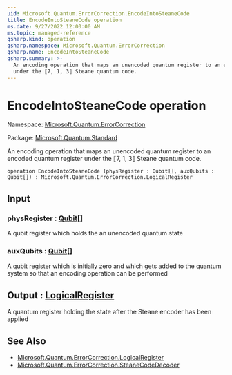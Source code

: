 ```yaml
---
uid: Microsoft.Quantum.ErrorCorrection.EncodeIntoSteaneCode
title: EncodeIntoSteaneCode operation
ms.date: 9/27/2022 12:00:00 AM
ms.topic: managed-reference
qsharp.kind: operation
qsharp.namespace: Microsoft.Quantum.ErrorCorrection
qsharp.name: EncodeIntoSteaneCode
qsharp.summary: >-
  An encoding operation that maps an unencoded quantum register to an encoded quantum register
  under the ⟦7, 1, 3⟧ Steane quantum code.
---
```


# EncodeIntoSteaneCode operation

Namespace: [Microsoft.Quantum.ErrorCorrection](xref:Microsoft.Quantum.ErrorCorrection)

Package: [Microsoft.Quantum.Standard](https://nuget.org/packages/Microsoft.Quantum.Standard)


An encoding operation that maps an unencoded quantum register to an encoded quantum registerunder the ⟦7, 1, 3⟧ Steane quantum code.

```qsharp
operation EncodeIntoSteaneCode (physRegister : Qubit[], auxQubits : Qubit[]) : Microsoft.Quantum.ErrorCorrection.LogicalRegister
```


## Input

### physRegister : [Qubit](xref:microsoft.quantum.qsharp.valueliterals#qubit-literals)[]

A qubit register which holds the an unencoded quantum state


### auxQubits : [Qubit](xref:microsoft.quantum.qsharp.valueliterals#qubit-literals)[]

A qubit register which is initially zero and which gets added to the quantumsystem so that an encoding operation can be performed



## Output : [LogicalRegister](xref:Microsoft.Quantum.ErrorCorrection.LogicalRegister)

A quantum register holding the state after the Steane encoder has been applied

## See Also

- [Microsoft.Quantum.ErrorCorrection.LogicalRegister](xref:Microsoft.Quantum.ErrorCorrection.LogicalRegister)
- [Microsoft.Quantum.ErrorCorrection.SteaneCodeDecoder](xref:Microsoft.Quantum.ErrorCorrection.SteaneCodeDecoder)